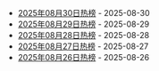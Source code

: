 * [2025年08月30日热榜](https://product-daily.haha.ai/posts/20250830) - 2025-08-30
* [2025年08月29日热榜](https://product-daily.haha.ai/posts/20250829) - 2025-08-29
* [2025年08月28日热榜](https://product-daily.haha.ai/posts/20250828) - 2025-08-28
* [2025年08月27日热榜](https://product-daily.haha.ai/posts/20250827) - 2025-08-27
* [2025年08月26日热榜](https://product-daily.haha.ai/posts/20250826) - 2025-08-26
